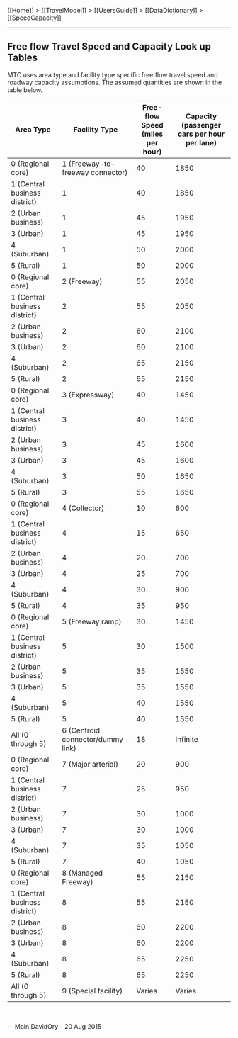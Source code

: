 [[Home]] > [[TravelModel]] > [[UsersGuide]] > [[DataDictionary]] > [[SpeedCapacity]]

***

## Free flow Travel Speed and Capacity Look up Tables

MTC uses area type and facility type specific free flow travel speed and roadway capacity assumptions. The assumed quantities are shown in the table below.

| Area Type | Facility Type | Free-flow Speed (miles per hour) | Capacity (passenger cars per hour per lane) |
|--|--|--|--|
| 0 (Regional core) | 1 (Freeway-to-freeway connector) | 40 | 1850 |
| 1 (Central business district)<span style="white-space: pre;"> </span> | 1 | 40 | 1850 |
| 2 (Urban business) | 1 | 45 | 1950 |
| 3 (Urban) | 1 | 45 | 1950 |
| 4 (Suburban) | 1 | 50 | 2000 |
| 5 (Rural) | 1 | 50 | 2000 |
| 0 (Regional core) | 2 (Freeway) | 55 | 2050 |
| 1 (Central business district) | 2 | 55 | 2050 |
| 2 (Urban business) | 2 | 60 | 2100 |
| 3 (Urban) | 2 | 60 | 2100 |
| 4 (Suburban) | 2 | 65 | 2150 |
| 5 (Rural) | 2 | 65 | 2150 |
| 0 (Regional core) | 3 (Expressway) | 40 | 1450 |
| 1 (Central business district) | 3 | 40 | 1450 |
| 2 (Urban business) | 3 | 45 | 1600 |
| 3 (Urban) | 3 | 45 | 1600 |
| 4 (Suburban) | 3 | 50 | 1650 |
| 5 (Rural) | 3 | 55 | 1650 |
| 0 (Regional core) | 4 (Collector) | 10 | 600 |
| 1 (Central business district) | 4 | 15 | 650 |
| 2 (Urban business) | 4 | 20 | 700 |
| 3 (Urban) | 4 | 25 | 700 |
| 4 (Suburban) | 4 | 30 | 900 |
| 5 (Rural) | 4 | 35 | 950 |
| 0 (Regional core) | 5 (Freeway ramp) | 30 | 1450 |
| 1 (Central business district) | 5 | 30 | 1500 |
| 2 (Urban business) | 5 | 35 | 1550 |
| 3 (Urban) | 5 | 35 | 1550 |
| 4 (Suburban) | 5 | 40 | 1550 |
| 5 (Rural) | 5 | 40 | 1550 |
| All (0 through 5) | 6 (Centroid connector/dummy link) | 18 | Infinite |
| 0 (Regional core) | 7 (Major arterial) | 20 | 900 |
| 1 (Central business district) | 7 | 25 | 950 |
| 2 (Urban business) | 7 | 30 | 1000 |
| 3 (Urban) | 7 | 30 | 1000 |
| 4 (Suburban) | 7 | 35 | 1050 |
| 5 (Rural) | 7 | 40 | 1050 |
| 0 (Regional core) | 8 (Managed Freeway) | 55 | 2150 |
| 1 (Central business district) | 8 | 55 | 2150 |
| 2 (Urban business) | 8 | 60 | 2200 |
| 3 (Urban) | 8 | 60 | 2200 |
| 4 (Suburban) | 8 | 65 | 2250 |
| 5 (Rural) | 8 | 65 | 2250 |
| All (0 through 5) | 9 (Special facility) | Varies | Varies |
 

-- Main.DavidOry - 20 Aug 2015